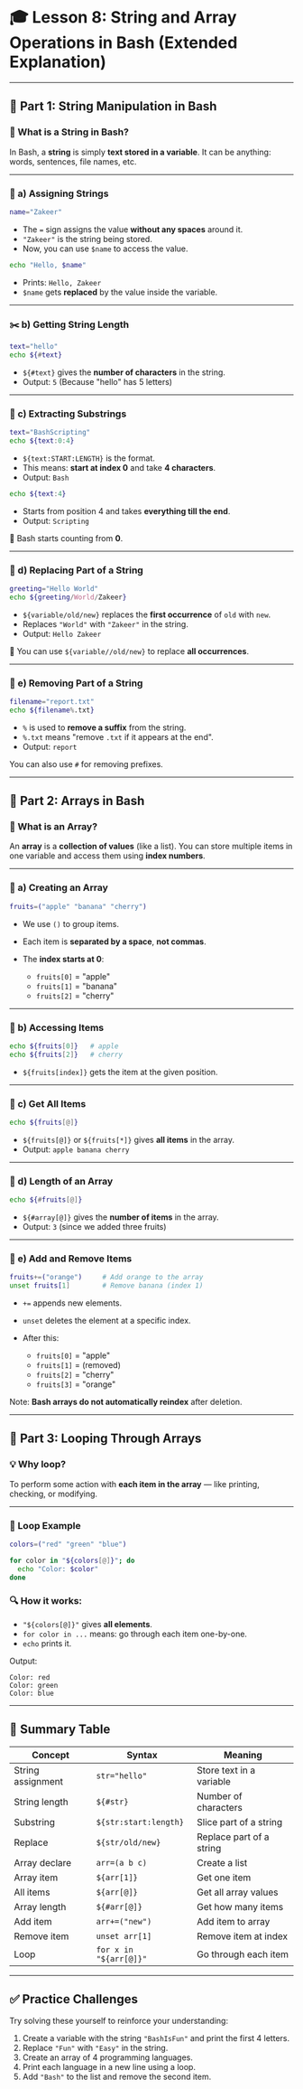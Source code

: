 # 🎓 Lesson 8: String and Array Operations in Bash (Extended Explanation)

---

## 🧵 Part 1: String Manipulation in Bash

### 🔹 What is a String in Bash?

In Bash, a **string** is simply **text stored in a variable**. It can be anything: words, sentences, file names, etc.

---

### 📌 a) Assigning Strings

```bash
name="Zakeer"
```

* The `=` sign assigns the value **without any spaces** around it.
* `"Zakeer"` is the string being stored.
* Now, you can use `$name` to access the value.

```bash
echo "Hello, $name"
```

* Prints: `Hello, Zakeer`
* `$name` gets **replaced** by the value inside the variable.

---

### ✂️ b) Getting String Length

```bash
text="hello"
echo ${#text}
```

* `${#text}` gives the **number of characters** in the string.
* Output: `5`
  (Because "hello" has 5 letters)

---

### 📍 c) Extracting Substrings

```bash
text="BashScripting"
echo ${text:0:4}
```

* `${text:START:LENGTH}` is the format.
* This means: **start at index 0** and take **4 characters**.
* Output: `Bash`

```bash
echo ${text:4}
```

* Starts from position 4 and takes **everything till the end**.
* Output: `Scripting`

🔹 Bash starts counting from **0**.

---

### 🔁 d) Replacing Part of a String

```bash
greeting="Hello World"
echo ${greeting/World/Zakeer}
```

* `${variable/old/new}` replaces the **first occurrence** of `old` with `new`.
* Replaces `"World"` with `"Zakeer"` in the string.
* Output: `Hello Zakeer`

🧠 You can use `${variable//old/new}` to replace **all occurrences**.

---

### 🧼 e) Removing Part of a String

```bash
filename="report.txt"
echo ${filename%.txt}
```

* `%` is used to **remove a suffix** from the string.
* `%.txt` means "remove `.txt` if it appears at the end".
* Output: `report`

You can also use `#` for removing prefixes.

---

## 🧺 Part 2: Arrays in Bash

### 🔹 What is an Array?

An **array** is a **collection of values** (like a list).
You can store multiple items in one variable and access them using **index numbers**.

---

### 📌 a) Creating an Array

```bash
fruits=("apple" "banana" "cherry")
```

* We use `()` to group items.
* Each item is **separated by a space**, **not commas**.
* The **index starts at 0**:

  * `fruits[0]` = "apple"
  * `fruits[1]` = "banana"
  * `fruits[2]` = "cherry"

---

### 📎 b) Accessing Items

```bash
echo ${fruits[0]}   # apple
echo ${fruits[2]}   # cherry
```

* `${fruits[index]}` gets the item at the given position.

---

### 🔢 c) Get All Items

```bash
echo ${fruits[@]}
```

* `${fruits[@]}` or `${fruits[*]}` gives **all items** in the array.
* Output: `apple banana cherry`

---

### 📏 d) Length of an Array

```bash
echo ${#fruits[@]}
```

* `${#array[@]}` gives the **number of items** in the array.
* Output: `3` (since we added three fruits)

---

### 🧰 e) Add and Remove Items

```bash
fruits+=("orange")     # Add orange to the array
unset fruits[1]        # Remove banana (index 1)
```

* `+=` appends new elements.
* `unset` deletes the element at a specific index.
* After this:

  * `fruits[0]` = "apple"
  * `fruits[1]` = (removed)
  * `fruits[2]` = "cherry"
  * `fruits[3]` = "orange"

Note: **Bash arrays do not automatically reindex** after deletion.

---

## 🔁 Part 3: Looping Through Arrays

### 💡 Why loop?

To perform some action with **each item in the array** — like printing, checking, or modifying.

---

### 🔄 Loop Example

```bash
colors=("red" "green" "blue")

for color in "${colors[@]}"; do
  echo "Color: $color"
done
```

### 🔍 How it works:

* `"${colors[@]}"` gives **all elements**.
* `for color in ...` means: go through each item one-by-one.
* `echo` prints it.

Output:

```
Color: red
Color: green
Color: blue
```

---

## 🧠 Summary Table

| Concept           | Syntax                 | Meaning                  |
| ----------------- | ---------------------- | ------------------------ |
| String assignment | `str="hello"`          | Store text in a variable |
| String length     | `${#str}`              | Number of characters     |
| Substring         | `${str:start:length}`  | Slice part of a string   |
| Replace           | `${str/old/new}`       | Replace part of a string |
| Array declare     | `arr=(a b c)`          | Create a list            |
| Array item        | `${arr[1]}`            | Get one item             |
| All items         | `${arr[@]}`            | Get all array values     |
| Array length      | `${#arr[@]}`           | Get how many items       |
| Add item          | `arr+=("new")`         | Add item to array        |
| Remove item       | `unset arr[1]`         | Remove item at index     |
| Loop              | `for x in "${arr[@]}"` | Go through each item     |

---

## ✅ Practice Challenges

Try solving these yourself to reinforce your understanding:

1. Create a variable with the string `"BashIsFun"` and print the first 4 letters.
2. Replace `"Fun"` with `"Easy"` in the string.
3. Create an array of 4 programming languages.
4. Print each language in a new line using a loop.
5. Add `"Bash"` to the list and remove the second item.

